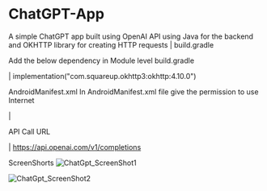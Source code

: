 # ChatGPT-App

A simple ChatGPT app built using OpenAI API using Java for the backend and OKHTTP library for creating HTTP requests
  | build.gradle

Add the below dependency in Module level build.gradle

  | implementation("com.squareup.okhttp3:okhttp:4.10.0")

AndroidManifest.xml In AndroidManifest.xml file give the permission to use Internet

  | <uses-permission android:name="android.permission.INTERNET" />

API Call URL

  | https://api.openai.com/v1/completions

ScreenShorts
![ChatGpt_ScreenShot1](https://github.com/aashu217-coder/ChatGPT-App/assets/115043992/974455e8-2b33-425e-b365-562a2f2eb488)

![ChatGpt_ScreenShot2](https://github.com/aashu217-coder/ChatGPT-App/assets/115043992/3b434261-8309-49cf-8c63-d3b395fb6664)
